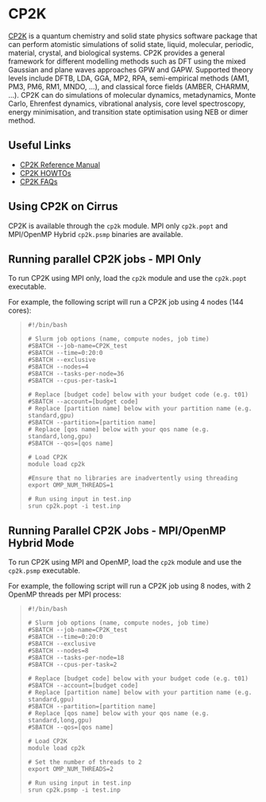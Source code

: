# CP2K

[CP2K](https://www.cp2k.org/) is a quantum chemistry and solid state
physics software package that can perform atomistic simulations of solid
state, liquid, molecular, periodic, material, crystal, and biological
systems. CP2K provides a general framework for different modelling
methods such as DFT using the mixed Gaussian and plane waves approaches
GPW and GAPW. Supported theory levels include DFTB, LDA, GGA, MP2, RPA,
semi-empirical methods (AM1, PM3, PM6, RM1, MNDO, …), and classical
force fields (AMBER, CHARMM, …). CP2K can do simulations of molecular
dynamics, metadynamics, Monte Carlo, Ehrenfest dynamics, vibrational
analysis, core level spectroscopy, energy minimisation, and transition
state optimisation using NEB or dimer method.

## Useful Links

- [CP2K Reference Manual](https://manual.cp2k.org/#gsc.tab=0)
- [CP2K HOWTOs](https://www.cp2k.org/howto)
- [CP2K FAQs](https://www.cp2k.org/faq)

## Using CP2K on Cirrus

CP2K is available through the `cp2k` module. MPI only `cp2k.popt` and
MPI/OpenMP Hybrid `cp2k.psmp` binaries are available.

## Running parallel CP2K jobs - MPI Only

To run CP2K using MPI only, load the `cp2k` module and use the
`cp2k.popt` executable.

For example, the following script will run a CP2K job using 4 nodes (144
cores):

>     #!/bin/bash
>
>     # Slurm job options (name, compute nodes, job time)
>     #SBATCH --job-name=CP2K_test
>     #SBATCH --time=0:20:0
>     #SBATCH --exclusive
>     #SBATCH --nodes=4
>     #SBATCH --tasks-per-node=36 
>     #SBATCH --cpus-per-task=1
>
>     # Replace [budget code] below with your budget code (e.g. t01)
>     #SBATCH --account=[budget code]
>     # Replace [partition name] below with your partition name (e.g. standard,gpu)
>     #SBATCH --partition=[partition name]
>     # Replace [qos name] below with your qos name (e.g. standard,long,gpu)
>     #SBATCH --qos=[qos name]
>
>     # Load CP2K
>     module load cp2k
>
>     #Ensure that no libraries are inadvertently using threading
>     export OMP_NUM_THREADS=1
>
>     # Run using input in test.inp
>     srun cp2k.popt -i test.inp

## Running Parallel CP2K Jobs - MPI/OpenMP Hybrid Mode

To run CP2K using MPI and OpenMP, load the `cp2k` module and use the
`cp2k.psmp` executable.

For example, the following script will run a CP2K job using 8 nodes,
with 2 OpenMP threads per MPI process:

>     #!/bin/bash
>
>     # Slurm job options (name, compute nodes, job time)
>     #SBATCH --job-name=CP2K_test
>     #SBATCH --time=0:20:0
>     #SBATCH --exclusive
>     #SBATCH --nodes=8
>     #SBATCH --tasks-per-node=18
>     #SBATCH --cpus-per-task=2
>
>     # Replace [budget code] below with your budget code (e.g. t01)
>     #SBATCH --account=[budget code]
>     # Replace [partition name] below with your partition name (e.g. standard,gpu)
>     #SBATCH --partition=[partition name]
>     # Replace [qos name] below with your qos name (e.g. standard,long,gpu)
>     #SBATCH --qos=[qos name]
>
>     # Load CP2K
>     module load cp2k
>
>     # Set the number of threads to 2
>     export OMP_NUM_THREADS=2
>
>     # Run using input in test.inp
>     srun cp2k.psmp -i test.inp
